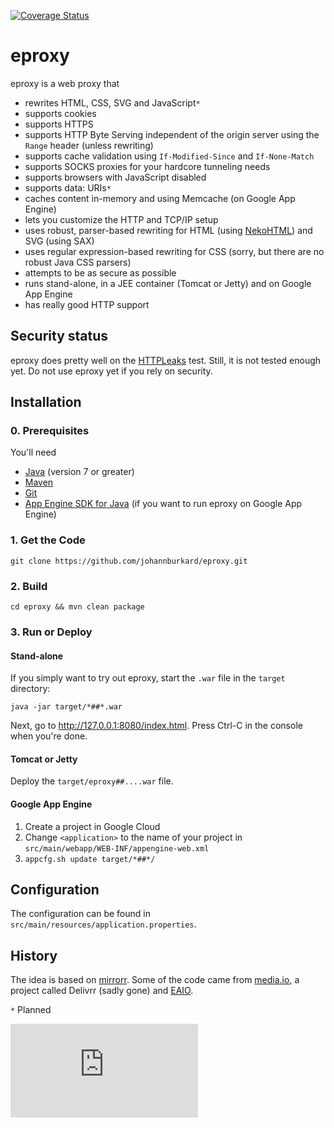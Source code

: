 [![Coverage Status](https://coveralls.io/repos/johannburkard/eproxy/badge.svg?branch=master&service=github)](https://coveralls.io/github/johannburkard/eproxy?branch=master)

# eproxy

eproxy is a web proxy that

* rewrites HTML, CSS, SVG and JavaScript``*``
* supports cookies
* supports HTTPS
* supports HTTP Byte Serving independent of the origin server using the ``Range`` header (unless rewriting)
* supports cache validation using ``If-Modified-Since`` and ``If-None-Match``
* supports SOCKS proxies for your hardcore tunneling needs
* supports browsers with JavaScript disabled
* supports data: URIs``*``
* caches content in-memory and using Memcache (on Google App Engine)
* lets you customize the HTTP and TCP/IP setup
* uses robust, parser-based rewriting for HTML (using [NekoHTML](http://nekohtml.sourceforge.net/)) and SVG (using SAX)
* uses regular expression-based rewriting for CSS (sorry, but there are no robust Java CSS parsers)
* attempts to be as secure as possible
* runs stand-alone, in a JEE container (Tomcat or Jetty) and on Google App Engine
* has really good HTTP support

## Security status

eproxy does pretty well on the [HTTPLeaks](https://github.com/cure53/HTTPLeaks/) test.
Still, it is not tested enough yet. Do not use eproxy yet if you rely on security.

## Installation

### 0. Prerequisites

You'll need

* [Java](http://www.oracle.com/technetwork/java/javase/downloads/index-jsp-138363.html) (version 7 or greater)
* [Maven](https://maven.apache.org)
* [Git](http://www.git-scm.com/)
* [App Engine SDK for Java](https://cloud.google.com/appengine/docs/java/download) (if you want to run eproxy on Google App Engine)

### 1. Get the Code

``git clone https://github.com/johannburkard/eproxy.git``

### 2. Build

``cd eproxy && mvn clean package``

### 3. Run or Deploy

#### Stand-alone

If you simply want to try out eproxy, start the ``.war`` file in the ``target`` directory:

``java -jar target/*##*.war``

Next, go to http://127.0.0.1:8080/index.html. Press Ctrl-C in the console when you're done.

#### Tomcat or Jetty

Deploy the ``target/eproxy##....war`` file.

#### Google App Engine

1. Create a project in Google Cloud
2. Change ``<application>`` to the name of your project in ``src/main/webapp/WEB-INF/appengine-web.xml``
3. ``appcfg.sh update target/*##*/``

## Configuration

The configuration can be found in ``src/main/resources/application.properties``.

## History

The idea is based on [mirrorr](https://github.com/bslatkin/mirrorrr). Some of the code came from [media.io](http://media.io), a project called Delivrr (sadly gone) and [EAIO](http://eaio.com/?utm_source=github&utm_medium=open-source&utm_campaign=eproxy).

``*`` Planned

[![Analytics](https://ga-beacon.appspot.com/UA-7427410-89/eproxy/README.md?pixel)](https://github.com/igrigorik/ga-beacon)
